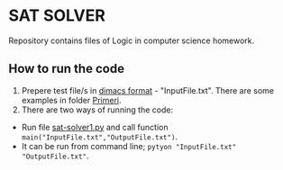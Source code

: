 # SAT SOLVER #

Repository contains files of Logic in computer science homework.

## How to run the code 
1. Prepere test file/s in [dimacs format](http://www.satcompetition.org/2009/format-benchmarks2009.html) - "InputFile.txt". There are some examples in folder [Primeri](Primeri).
2. There are two ways of running the code:
* Run file [sat-solver1.py](sat-solver1.py) and call function `main("InputFile.txt","OutputFile.txt")`.
* It can be run from command line; `pytyon "InputFile.txt" "OutputFile.txt"`.


